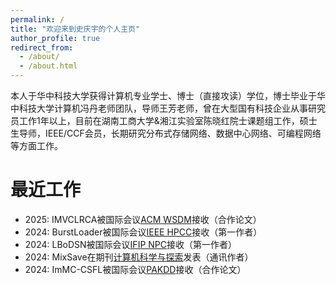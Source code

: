 ```yaml
---
permalink: /
title: "欢迎来到史庆宇的个人主页"
author_profile: true
redirect_from: 
  - /about/
  - /about.html
---
```


本人于华中科技大学获得计算机专业学士、博士（直接攻读）学位，博士毕业于华中科技大学计算机冯丹老师团队，导师王芳老师，曾在大型国有科技企业从事研究员工作1年以上，目前在湖南工商大学&湘江实验室陈晓红院士课题组工作，硕士生导师，IEEE/CCF会员，长期研究分布式存储网络、数据中心网络、可编程网络等方面工作。

最近工作
======
+ 2025: IMVCLRCA被国际会议[ACM WSDM](https://www.wsdm-conference.org/2025/)接收（合作论文）
+ 2024: BurstLoader被国际会议[IEEE HPCC](http://www.ieee-hust-ncc.org/2024/HPCC/)接收（第一作者）
+ 2024: LBoDSN被国际会议[IFIP NPC](https://www.npc-conference.com/#/npc2024)接收（第一作者）
+ 2024: MixSave在期刊[计算机科学与探索](http://fcst.ceaj.org/CN/1673-9418/home.shtml)发表（通讯作者）
+ 2024: ImMC-CSFL被国际会议[PAKDD](https://pakdd2024.org/)接收（合作论文）
